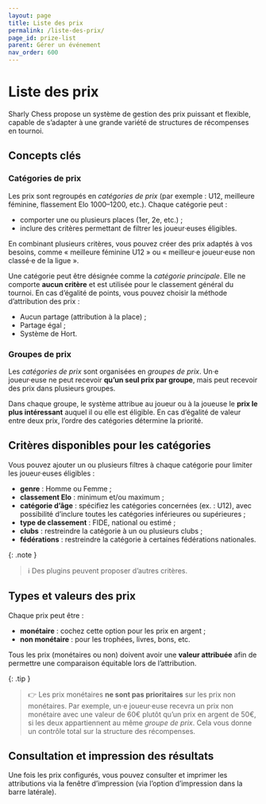 ```yaml
---
layout: page
title: Liste des prix
permalink: /liste-des-prix/
page_id: prize-list
parent: Gérer un événement
nav_order: 600
---
```


# Liste des prix

Sharly Chess propose un système de gestion des prix puissant et flexible, capable de s’adapter à une grande variété de structures de récompenses en tournoi.

## Concepts clés

### Catégories de prix

Les prix sont regroupés en _catégories de prix_ (par exemple : U12, meilleure féminine, flassement Elo 1000–1200, etc.). Chaque catégorie peut :

* comporter une ou plusieurs places (1er, 2e, etc.) ;
* inclure des critères permettant de filtrer les joueur·euses éligibles.

En combinant plusieurs critères, vous pouvez créer des prix adaptés à vos besoins, comme « meilleure féminine U12 » ou « meilleur·e joueur·euse non classé·e de la ligue ».

Une catégorie peut être désignée comme la _catégorie principale_. Elle ne comporte **aucun critère** et est utilisée pour le classement général du tournoi. En cas d’égalité de points, vous pouvez choisir la méthode d’attribution des prix :

- Aucun partage (attribution à la place) ;
- Partage égal ;
- Système de Hort.

### Groupes de prix

Les _catégories de prix_ sont organisées en _groupes de prix_. Un·e joueur·euse ne peut recevoir **qu’un seul prix par groupe**, mais peut recevoir des prix dans plusieurs groupes.

Dans chaque groupe, le système attribue au joueur ou à la joueuse le **prix le plus intéressant** auquel il ou elle est éligible. En cas d’égalité de valeur entre deux prix, l’ordre des catégories détermine la priorité.

## Critères disponibles pour les catégories

Vous pouvez ajouter un ou plusieurs filtres à chaque catégorie pour limiter les joueur·euses éligibles :

- **genre** : Homme ou Femme ;
- **classement Elo** : minimum et/ou maximum ;
- **catégorie d’âge** : spécifiez les catégories concernées (ex. : U12), avec possibilité d’inclure toutes les catégories inférieures ou supérieures ;
- **type de classement** : FIDE, national ou estimé ;
- **clubs** : restreindre la catégorie à un ou plusieurs clubs ;
- **fédérations** : restreindre la catégorie à certaines fédérations nationales.

{: .note }
> :information_source: Des plugins peuvent proposer d’autres critères.

## Types et valeurs des prix

Chaque prix peut être :

- **monétaire** : cochez cette option pour les prix en argent ;
- **non monétaire** : pour les trophées, livres, bons, etc.

Tous les prix (monétaires ou non) doivent avoir une **valeur attribuée** afin de permettre une comparaison équitable lors de l’attribution.

{: .tip }
> :point_right: Les prix monétaires **ne sont pas prioritaires** sur les prix non monétaires. Par exemple, un·e joueur·euse recevra un prix non monétaire avec une valeur de 60€ plutôt qu’un prix en argent de 50€, si les deux appartiennent au même _groupe de prix_. Cela vous donne un contrôle total sur la structure des récompenses.

## Consultation et impression des résultats

Une fois les prix configurés, vous pouvez consulter et imprimer les attributions via la fenêtre d’impression (via l’option d’impression dans la barre latérale).
